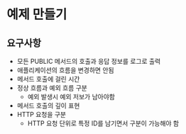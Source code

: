 # 예제 만들기

## 요구사항

- 모든 PUBLIC 메서드의 호출과 응답 정보를 로그로 출력
- 애플리케이션의 흐름을 변경하면 안됨
- 메서드 호출에 걸린 시간
- 정상 흐름과 예외 흐름 구분
  - 예외 발생시 예외 저보가 남아야함
- 메서드 호출의 깊이 표현
- HTTP 요청을 구분
  - HTTP 요청 단위로 특정 ID를 남기면서 구분이 가능해야 함
